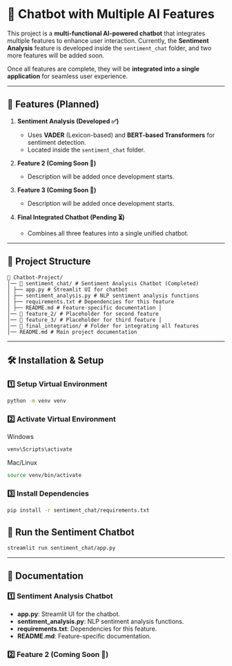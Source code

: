 # 📝 Chatbot with Multiple AI Features

This project is a **multi-functional AI-powered chatbot** that integrates multiple features to enhance user interaction. Currently, the **Sentiment Analysis** feature is developed inside the `sentiment_chat` folder, and two more features will be added soon.

Once all features are complete, they will be **integrated into a single application** for seamless user experience.

---

## 📌 Features (Planned)

1. **Sentiment Analysis (Developed ✅)**

   - Uses **VADER** (Lexicon-based) and **BERT-based Transformers** for sentiment detection.
   - Located inside the `sentiment_chat` folder.

2. **Feature 2 (Coming Soon 🚀)**

   - Description will be added once development starts.

3. **Feature 3 (Coming Soon 🚀)**

   - Description will be added once development starts.

4. **Final Integrated Chatbot (Pending ⏳)**
   - Combines all three features into a single unified chatbot.

---

## 📂 Project Structure

```
📁 Chatbot-Project/
│── 📁 sentiment_chat/ # Sentiment Analysis Chatbot (Completed)
│ ├── app.py # Streamlit UI for chatbot
│ ├── sentiment_analysis.py # NLP sentiment analysis functions
│ ├── requirements.txt # Dependencies for this feature
│ ├── README.md # Feature-specific documentation │
│── 📁 feature_2/ # Placeholder for second feature
│── 📁 feature_3/ # Placeholder for third feature │
│── 📁 final_integration/ # Folder for integrating all features
│── README.md # Main project documentation
```

---

## 🛠️ Installation & Setup

### **1️⃣ Setup Virtual Environment**

```sh
python -m venv venv
```

### **2️⃣ Activate Virtual Environment**

Windows

```sh
venv\Scripts\activate
```

Mac/Linux

```sh
source venv/bin/activate
```

### **3️⃣ Install Dependencies**

```sh
pip install -r sentiment_chat/requirements.txt
```

## **🚀 Run the Sentiment Chatbot**

```sh
streamlit run sentiment_chat/app.py

```

---

## 📝 Documentation

### **1️⃣ Sentiment Analysis Chatbot**

- **app.py**: Streamlit UI for the chatbot.
- **sentiment_analysis.py**: NLP sentiment analysis functions.
- **requirements.txt**: Dependencies for this feature.
- **README.md**: Feature-specific documentation.

### **2️⃣ Feature 2 (Coming Soon 🚀)**
